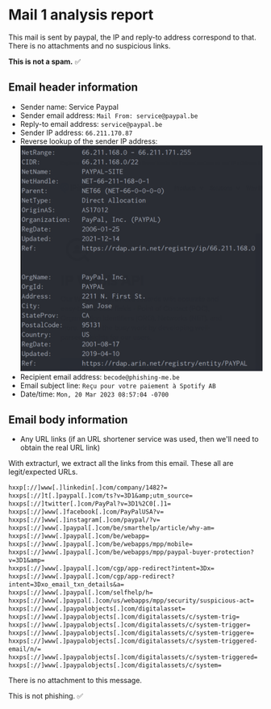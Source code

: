 # Mail 1 analysis report

This mail is sent by paypal, the IP and reply-to address correspond to that.
There is no attachments and no suspicious links. 

**This is not a spam.** ✅

## Email header information
- Sender name: Service Paypal
- Sender email address: `Mail From: service@paypal.be`
- Reply-to email address: `service@paypal.be`
- Sender IP address: `66.211.170.87`
- Reverse lookup of the sender IP address: 
![Reverse lookup of IP 66.211.170.87](./IP_reverse_lookup.png "whois result of IP 66.211.170.87")
- Recipient email address: `becode@phishing-me.be` 
- Email subject line: `Reçu pour votre paiement à Spotify AB`
- Date/time: `Mon, 20 Mar 2023 08:57:04 -0700` 

## Email body information
- Any URL links (if an URL shortener service was used, then we'll need to obtain the real URL link)

With extracturl, we extract all the links from this email.
These all are legit/expected URLs.
```text
hxxp[://]www[.]linkedin[.]com/company/1482?=
hxxps[://]t[.]paypal[.]com/ts?v=3D1&amp;utm_source=
hxxps[://]twitter[.]com/PayPal?v=3D1%2C0[.]1=
hxxps[://]www[.]facebook[.]com/PayPalUSA?v=
hxxps[://]www[.]instagram[.]com/paypal/?v=
hxxps[://]www[.]paypal[.]com/be/smarthelp/article/why-am=
hxxps[://]www[.]paypal[.]com/be/webapp=
hxxps[://]www[.]paypal[.]com/be/webapps/mpp/mobile=
hxxps[://]www[.]paypal[.]com/be/webapps/mpp/paypal-buyer-protection?v=3D1&amp=
hxxps[://]www[.]paypal[.]com/cgp/app-redirect?intent=3Dx=
hxxps[://]www[.]paypal[.]com/cgp/app-redirect?intent=3Dxo_email_txn_details&a=
hxxps[://]www[.]paypal[.]com/selfhelp/h=
hxxps[://]www[.]paypal[.]com/us/webapps/mpp/security/suspicious-act=
hxxps[://]www[.]paypalobjects[.]com/digitalasset=
hxxps[://]www[.]paypalobjects[.]com/digitalassets/c/system-trig=
hxxps[://]www[.]paypalobjects[.]com/digitalassets/c/system-trigger=
hxxps[://]www[.]paypalobjects[.]com/digitalassets/c/system-triggere=
hxxps[://]www[.]paypalobjects[.]com/digitalassets/c/system-triggered-email/n/=
hxxps[://]www[.]paypalobjects[.]com/digitalassets/c/system-triggered=
hxxps[://]www[.]paypalobjects[.]com/digitalassets/c/system=
```

There is no attachment to this message.

This is not phishing. ✅


